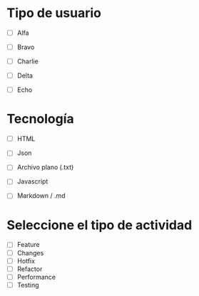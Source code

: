# Tipo de usuario


 - [ ] Alfa
 - [ ] Bravo
 - [ ] Charlie
 - [ ] Delta
 - [ ] Echo


# Tecnología


- [ ] HTML
- [ ] Json
- [ ] Archivo plano (.txt)
- [ ] Javascript
- [ ] Markdown / .md


# Seleccione el tipo de actividad


- [ ] Feature
- [ ] Changes
- [ ] Hotfix
- [ ] Refactor
- [ ] Performance
- [ ] Testing
